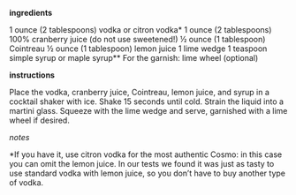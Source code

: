 
**ingredients**

1 ounce (2 tablespoons) vodka or citron vodka*
1 ounce (2 tablespoons) 100% cranberry juice (do not use sweetened!)
½ ounce (1 tablespoon) Cointreau
½ ounce (1 tablespoon) lemon juice
1 lime wedge
1 teaspoon simple syrup or maple syrup**
For the garnish: lime wheel (optional)

**instructions**

Place the vodka, cranberry juice, Cointreau, lemon juice, and syrup in a cocktail shaker with ice. Shake 15 seconds until cold. Strain the liquid into a martini glass.
Squeeze with the lime wedge and serve, garnished with a lime wheel if desired. 


*notes*

*If you have it, use citron vodka for the most authentic Cosmo: in this case you can omit the lemon juice. In our tests we found it was just as tasty to use standard vodka with lemon juice, so you don’t have to buy another type of vodka.
